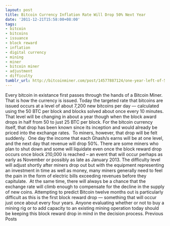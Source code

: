 ```yaml
---
layout: post
title: Bitcoin Currency Inflation Rate Will Drop 50% Next Year
date: '2011-12-21T15:58:00+08:00'
tags:
- bitcoin
- bitcoins
- issuance
- block reward
- inflation
- digital currency
- mining
- miner
- bitcoin miner
- adjustment
- difficulty
tumblr_url: http://bitcoinminer.com/post/14577887124/one-year-left-of-50-btc-reward
---
```

Every bitcoin in existance first passes through the hands of a Bitcoin Miner.
That is how the currency is issued.
Today the targeted rate that bitcoins are issued occurs at a level of about 7,200 new bitcoins per day — calculated using the 50 BTC per block and blocks solved about once every 10 minutes.
That level will be changing in about a year though when the block award drops in half from 50 to just 25 BTC per block.
For the bitcoin currency itself, that drop has been known since its inception and would already be priced into the exchange rates.  To miners, however, that drop will be felt suddenly.  One day the income that each Ghash/s earns will be at one level, and the next day that revenue will drop 50%.
There are some miners who plan to shut down and some will liquidate even once the block reward drop occurs once block 210,000 is reached – an event that will occur perhaps as early as November or possibly as late as January 2013.
The difficulty level will adjust shortly after miners drop out but with the equipment representing an investment in time as well as money, many miners generally need to feel the pain in the form of electric bills exceeding revenues before they capitulate.  At the same time, there will always be a chance that the exchange rate will climb enough to compensate for the decline in the supply of new coins.
Attempting to predict Bitcoin twelve months out is particularly difficult as this is the first block reward drop — something that will occur just once about every four years.
Anyone evaluating whether or not to buy a mining rig or to add capacity to an existing mining operation today should be keeping this block reward drop in mind in the decision process.
Previous Posts
